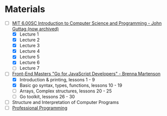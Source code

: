 # Materials

- [ ] [MIT 6.00SC Introduction to Computer Science and Programming - John Guttag (now archived)](https://dspace.mit.edu/handle/1721.1/150601)
  - [x] Lecture 1
  - [x] Lecture 2
  - [x] Lecture 3
  - [x] Lecture 4
  - [x] Lecture 5
  - [x] Lecture 6
  - [ ] Lecture 7
- [ ] [Front-End Masters "Go for JavaScript Developers" - Brenna Martenson](https://frontendmasters.com/courses/go-for-js-devs/)
  - [x] Introduction & printing, lessons 1 - 9
  - [x] Basic go syntax, types, functions, lessons 10 - 19
  - [ ] Arrays, Complex structures, lessons 20 - 25
  - [ ] Go toolkit, lessons 26 - 30
- [ ] Structure and Interpretation of Computer Programs
- [ ] [Professional Programming](https://github.com/charlax/professional-programming)